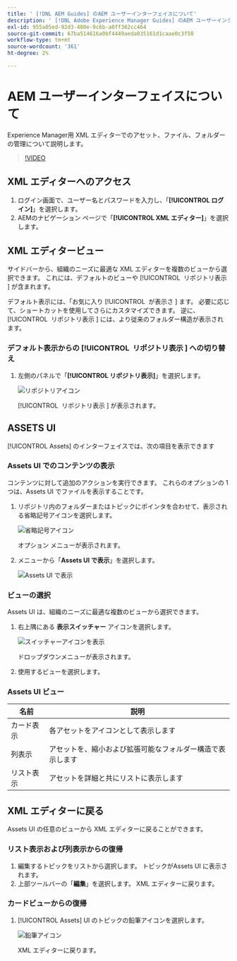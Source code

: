```yaml
---
title: ' [!DNL AEM Guides] のAEM ユーザーインターフェイスについて'
description: ' [!DNL Adobe Experience Manager Guides] のAEM ユーザーインターフェイスについて'
exl-id: 955a05ed-92d3-480e-9c6b-a0ff362cc464
source-git-commit: 67ba514616a0bf4449aeda035161d1caae0c3f50
workflow-type: tm+mt
source-wordcount: '361'
ht-degree: 2%

---
```


# AEM ユーザーインターフェイスについて

Experience Manager用 XML エディターでのアセット、ファイル、フォルダーの管理について説明します。

>[!VIDEO](https://video.tv.adobe.com/v/336659?quality=12&learn=on)

## XML エディターへのアクセス

1. ログイン画面で、ユーザー名とパスワードを入力し、「**[!UICONTROL ログイン]**」を選択します。
1. AEMのナビゲーション ページで「**[!UICONTROL XML エディター]**」を選択します。

## XML エディタービュー

サイドバーから、組織のニーズに最適な XML エディターを複数のビューから選択できます。 これには、デフォルトのビューや [!UICONTROL &#x200B; リポジトリ表示 &#x200B;] が含まれます。

デフォルト表示には、「お気に入り [!UICONTROL &#x200B; が表示さ &#x200B;] ます。 必要に応じて、ショートカットを使用してさらにカスタマイズできます。 逆に、[!UICONTROL &#x200B; リポジトリ表示 &#x200B;] には、より従来のフォルダー構造が表示されます。

### デフォルト表示からの [!UICONTROL &#x200B; リポジトリ表示 &#x200B;] への切り替え

1. 左側のパネルで「**[!UICONTROL リポジトリ表示]**」を選択します。

   ![ リポジトリアイコン ](images/common/repository-icon.png)

   [!UICONTROL &#x200B; リポジトリ表示 &#x200B;] が表示されます。

## ASSETS UI

[!UICONTROL Assets] のインターフェイスでは、次の項目を表示できます

### Assets UI でのコンテンツの表示

コンテンツに対して追加のアクションを実行できます。 これらのオプションの 1 つは、Assets UI でファイルを表示することです。

1. リポジトリ内のフォルダーまたはトピックにポインタを合わせて、表示される省略記号アイコンを選択します。

   ![ 省略記号アイコン ](images/lesson-2/options-menu-with-markings.png)

   オプション メニューが表示されます。

1. メニューから「**Assets UI で表示**」を選択します。

   ![Assets UI で表示 ](images/lesson-2/assets-ui.png)


### ビューの選択

Assets UI は、組織のニーズに最適な複数のビューから選択できます。

1. 右上隅にある **表示スイッチャー** アイコンを選択します。

   ![ スイッチャーアイコンを表示 ](images/lesson-2/view-switcher.png)

   ドロップダウンメニューが表示されます。

1. 使用するビューを選択します。

### Assets UI ビュー

| 名前 | 説明 |
| --- | --- |
| カード表示 | 各アセットをアイコンとして表示します |
| 列表示 | アセットを、縮小および拡張可能なフォルダー構造で表示します |
| リスト表示 | アセットを詳細と共にリストに表示します |

## XML エディターに戻る

Assets UI の任意のビューから XML エディターに戻ることができます。

### リスト表示および列表示からの復帰

1. 編集するトピックをリストから選択します。
トピックがAssets UI に表示されます。
1. 上部ツールバーの「**編集**」を選択します。
XML エディターに戻ります。

### カードビューからの復帰

1. [!UICONTROL Assets] UI のトピックの鉛筆アイコンを選択します。

   ![ 鉛筆アイコン ](images/lesson-2/return-card-view.png)

   XML エディターに戻ります。
